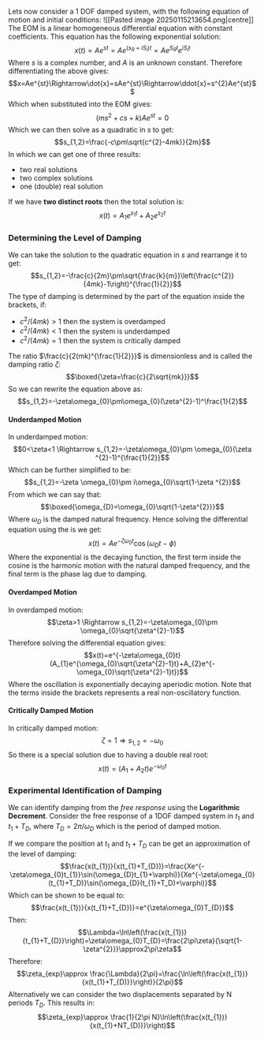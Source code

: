 Lets now consider a 1 DOF damped system, with the following equation of motion and initial conditions:
![[Pasted image 20250115213654.png|centre]]
The EOM is a linear homogeneous differential equation with constant coefficients. This equation has the following exponential solution:
$$x(t)=Ae^{st}=Ae^{(s_{R}+iS_{I})t}=Ae^{S_{R}t} e^{iS_{I}t}$$
Where $s$ is a complex number, and $A$ is an unknown constant.
Therefore differentiating the above gives:
$$x=Ae^{st}\Rightarrow\dot{x}=sAe^{st}\Rightarrow\ddot{x}=s^{2}Ae^{st}$$
Which when substituted into the EOM gives:
$$(ms^{2}+cs+k)Ae^{st}=0$$
Which we can then solve as a quadratic in $s$ to get:
$$s_{1,2}=\frac{-c\pm\sqrt{c^{2}-4mk}}{2m}$$
In which we can get one of three results:
- two real solutions
- two complex solutions
- one (double) real solution

If we have **two distinct roots** then the total solution is:
$$x(t)=A_{1}e^{s_{1}t}+A_{2}e^{s_{2}t}$$
### Determining the Level of Damping
We can take the solution to the quadratic equation in $s$ and rearrange it to get:
$$s_{1,2}=-\frac{c}{2m}\pm\sqrt{\frac{k}{m}}\left(\frac{c^{2}}{4mk}-1\right)^{\frac{1}{2}}$$
The type of damping is determined by the part of the equation inside the brackets, if:
- $c^{2}/(4mk)>1$ then the system is overdamped
- $c^{2}/(4mk)<1$ then the system is underdamped
- $c^{2}/(4mk)=1$ then the system is critically damped

The ratio $\frac{c}{2(mk)^{\frac{1}{2}}}$ is dimensionless and is called the damping ratio $\zeta$:
$$\boxed{\zeta=\frac{c}{2\sqrt{mk}}}$$
So we can rewrite the equation above as:
$$s_{1,2}=-\zeta\omega_{0}\pm\omega_{0}(\zeta^{2}-1)^\frac{1}{2}$$
#### Underdamped Motion
In underdamped motion:
$$0<\zeta<1 \Rightarrow s_{1,2}=-\zeta\omega_{0}\pm \omega_{0}(\zeta ^{2}-1)^{\frac{1}{2}}$$
Which can be further simplified to be:
$$s_{1,2}=-\zeta \omega_{0}\pm i\omega_{0}\sqrt{1-\zeta ^{2}}$$
From which we can say that:
$$\boxed{\omega_{D}=\omega_{0}\sqrt{1-\zeta^{2}}}$$
Where $\omega_D$ is the damped natural frequency.
Hence solving the differential equation using the is we get:
$$x(t)=Ae^{-\zeta\omega_{0}t}\cos(\omega_{D}t-\phi)$$
Where the exponential is the decaying function, the first term inside the cosine is the harmonic motion with the natural damped frequency, and the final term is the phase lag due to damping.
#### Overdamped Motion
In overdamped motion:
$$\zeta>1 \Rightarrow s_{1,2}=-\zeta\omega_{0}\pm \omega_{0}\sqrt{\zeta^{2}-1}$$
Therefore solving the differential equation gives:
$$x(t)=e^{-\zeta\omega_{0}t}(A_{1}e^{\omega_{0}\sqrt{\zeta^{2}-1}t}+A_{2}e^{-\omega_{0}\sqrt{\zeta^{2}-1}t})$$
Where the oscillation is exponentially decaying aperiodic motion. Note that the terms inside the brackets represents a real non-oscillatory function.
#### Critically Damped Motion
In critically damped motion:
$$\zeta=1\Rightarrow s_{1,2}=-\omega_{0}$$
So there is a special solution due to having a double real root:
$$x(t)=(A_{1}+A_{2}t)e^{-\omega_{0}t}$$
### Experimental Identification of Damping
We can identify damping from the *free response* using the **Logarithmic Decrement**. Consider the free response of a 1DOF damped system in $t_{1}$ and $t_{1}+T_{D}$, where $T_{D}=2\pi/\omega_{D}$ which is the period of damped motion.

If we compare the position at $t_{1}$ and $t_{1}+T_{D}$ can be get an approximation of the level of damping:
$$\frac{x(t_{1})}{x(t_{1}+T_{D})}=\frac{Xe^{-\zeta\omega_{0}t_{1}}\sin(\omega_{D}t_{1}+\varphi)}{Xe^{-\zeta\omega_{0}(t_{1}+T_D)}\sin(\omega_{D}(t_{1}+T_D)+\varphi)}$$
Which can be shown to be equal to:
$$\frac{x(t_{1})}{x(t_{1}+T_{D})}=e^{\zeta\omega_{0}T_{D}}$$
Then:
$$\Lambda=\ln\left(\frac{x(t_{1})}{t_{1}+T_{D}}\right)=\zeta\omega_{0}T_{D}=\frac{2\pi\zeta}{\sqrt{1-\zeta^{2}}}\approx2\pi\zeta$$
Therefore:
$$\zeta_{exp}\approx \frac{\Lambda}{2\pi}=\frac{\ln\left(\frac{x(t_{1})}{x(t_{1}+T_{D)}}\right)}{2\pi}$$
Alternatively we can consider the two displacements separated by N periods $T_D$.
This results in:
$$\zeta_{exp}\approx \frac{1}{2\pi N}\ln\left(\frac{x(t_{1})}{x(t_{1}+NT_{D)}}\right)$$

